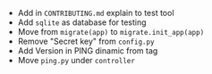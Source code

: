 + Add in `CONTRIBUTING.md` explain to test tool
+ Add `sqlite` as database for testing
+ Move from `migrate(app)` to `migrate.init_app(app)`
+ Remove "Secret key" from `config.py`
+ Add Version in PING dinamic from tag
+ Move `ping.py` under `controller`